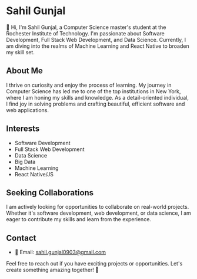 # Sahil Gunjal

👋 Hi, I'm Sahil Gunjal, a Computer Science master's student at the Rochester Institute of Technology. I'm passionate about Software Development, Full Stack Web Development, and Data Science. Currently, I am diving into the realms of Machine Learning and React Native to broaden my skill set.

## About Me
I thrive on curiosity and enjoy the process of learning. My journey in Computer Science has led me to one of the top institutions in New York, where I am honing my skills and knowledge. As a detail-oriented individual, I find joy in solving problems and crafting beautiful, efficient software and web applications.

## Interests
- Software Development
- Full Stack Web Development
- Data Science
- Big Data 
- Machine Learning
- React Native/JS


## Seeking Collaborations
I am actively looking for opportunities to collaborate on real-world projects. Whether it's software development, web development, or data science, I am eager to contribute my skills and learn from the experience.

## Contact
- 📧 Email: sahil.gunjal0903@gmail.com

Feel free to reach out if you have exciting projects or opportunities. Let's create something amazing together! 🚀
